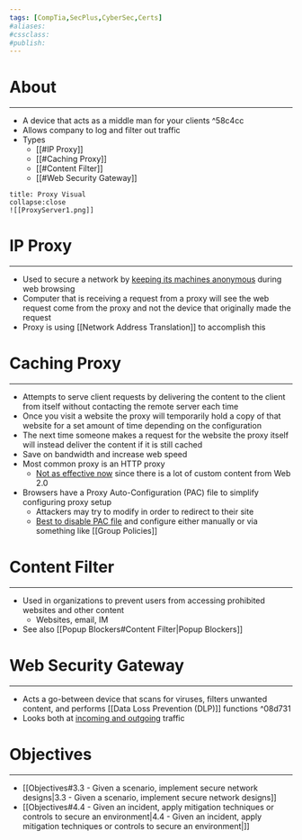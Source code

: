 ```yaml
---
tags: [CompTia,SecPlus,CyberSec,Certs]
#aliases:
#cssclass:
#publish:
---
```


# About
---
- A device that acts as a middle man for your clients ^58c4cc
- Allows company to log and filter out traffic
- Types
	- [[#IP Proxy]]
	- [[#Caching Proxy]]
	- [[#Content Filter]]
	- [[#Web Security Gateway]]

```ad-info
title: Proxy Visual
collapse:close
![[ProxyServer1.png]]
```

# IP Proxy
---
- Used to secure a network by <u>keeping its machines anonymous</u> during web browsing
- Computer that is receiving a request from a proxy will see the web request come from the proxy and not the device that originally made the request
- Proxy is using [[Network Address Translation]] to accomplish this

# Caching Proxy
---
- Attempts to serve client requests by delivering the content to the client from itself without contacting the remote server each time
- Once you visit a website the proxy will temporarily hold a copy of that website for a set amount of time depending on the configuration
- The next time someone makes a request for the website the proxy itself will instead deliver the content if it is still cached
- Save on bandwidth and increase web speed
- Most common proxy is an HTTP proxy
	- <u>Not as effective now</u> since there is a lot of custom content from Web 2.0
- Browsers have a Proxy Auto-Configuration (PAC) file to simplify configuring proxy setup
	- Attackers may try to modify in order to redirect to their site
	- <u>Best to disable PAC file</u> and configure either manually or via something like [[Group Policies]] 

# Content Filter
---
- Used in organizations to prevent users from accessing prohibited websites and other content
	- Websites, email, IM
- See also [[Popup Blockers#Content Filter|Popup Blockers]]

# Web Security Gateway
---
- Acts a go-between device that scans for viruses, filters unwanted content, and performs [[Data Loss Prevention (DLP)]] functions  ^08d731
- Looks both at <u>incoming and outgoing</u> traffic

# Objectives
---
- [[Objectives#3.3 - Given a scenario, implement secure network designs|3.3 - Given a scenario, implement secure network designs]]
- [[Objectives#4.4 - Given an incident, apply mitigation techniques or controls to secure an environment|4.4 - Given an incident, apply mitigation techniques or controls to secure an environment|]]